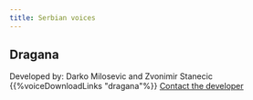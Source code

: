 ```yaml
---
title: Serbian voices
---
```


## Dragana
Developed by: Darko Milosevic and Zvonimir Stanecic
{{%voiceDownloadLinks "dragana"%}}
[Contact the developer](mailto:rhvoiceslavic@gmail.com)
